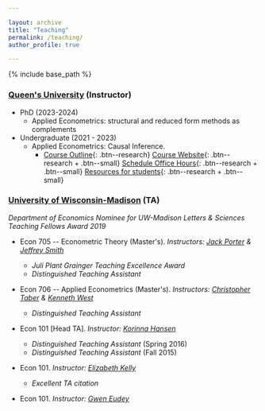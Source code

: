```yaml
---

layout: archive
title: "Teaching"
permalink: /teaching/
author_profile: true

---
```


{% include base_path %}


### [Queen's University](https://www.econ.queensu.ca/) (Instructor)

- PhD (2023-2024)
  - Applied Econometrics: structural and reduced form methods as complements 
- Undergraduate (2021 - 2023)
  - Applied Econometrics: Causal Inference.
    - [Course Outline](https://moshialam.github.io/_pages/452_outline/){: .btn--research} [Course Website](https://onq.queensu.ca/d2l/home/764511){: .btn--research + .btn--small} [Schedule Office Hours](https://fantastical.app/moshialam/econ-452){: .btn--research + .btn--small} [Resources for students](https://moshialam.github.io/_pages/resourcesforstudents/){: .btn--research + .btn--small}

### [University of Wisconsin-Madison](https://econ.wisc.edu/) (TA)

_Department of Economics Nominee for UW-Madison Letters & Sciences Teaching Fellows Award 2019_
 
- Econ 705 -- Econometric Theory (Master's). _Instructors: [Jack Porter](https://www.ssc.wisc.edu/~jrporter/) & [Jeffrey Smith](https://sites.google.com/site/econjeffsmith/home)_
  - _Juli Plant Grainger Teaching Excellence Award_
  - _Distinguished Teaching Assistant_

- Econ 706 -- Applied Econometrics (Master's). _Instructors: [Christopher Taber](https://www.ssc.wisc.edu/~ctaber/) & [Kenneth West](https://www.ssc.wisc.edu/~kwest/)_
   - _Distinguished Teaching Assistant_

- Econ 101 [Head TA]. _Instructor: [Korinna Hansen](https://www.ssc.wisc.edu/~kohansen/)_
  - _Distinguished Teaching Assistant_ (Spring 2016)
  - _Distinguished Teaching Assistant_ (Fall 2015)

- Econ 101. _Instructor: [Elizabeth Kelly](https://econ.wisc.edu/staff/kelly-elizabeth/)_
  - _Excellent TA citation_

- Econ 101. _Instructor: [Gwen Eudey](https://econ.wisc.edu/staff/eudey-gwen/)_
